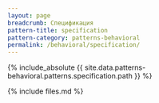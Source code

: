 ```yaml
---
layout: page
breadcrumb: Спецификация
pattern-title: specification
pattern-category: patterns-behavioral
permalink: /behavioral/specification/
---
```


{% include_absolute {{ site.data.patterns-behavioral.patterns.specification.path }} %}

{% include files.md %}

